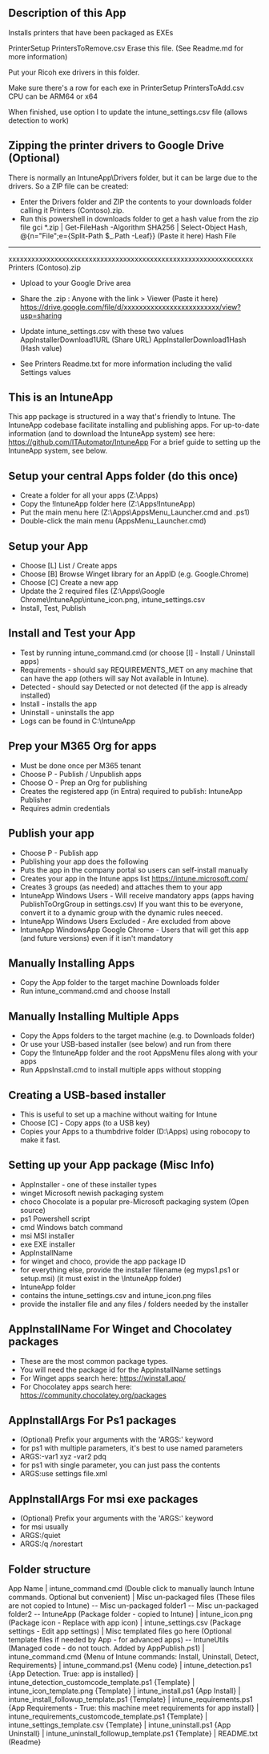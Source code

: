 Description of this App
-------------------------------
Installs printers that have been packaged as EXEs

PrinterSetup PrintersToRemove.csv
Erase this file. (See Readme.md for more information)

Put your Ricoh exe drivers in this folder.

Make sure there's a row for each exe in 
PrinterSetup PrintersToAdd.csv
CPU can be ARM64 or x64

When finished, use option I to update the intune_settings.csv file (allows detection to work)


Zipping the printer drivers to Google Drive (Optional)
-------------------------------
There is normally an IntuneApp\Drivers folder, but it can be large due to the drivers.
So a ZIP file can be created:
- Enter the Drivers folder and ZIP the contents to your downloads folder calling it Printers (Contoso).zip. 
- Run this powershell in downloads folder to get a hash value from the zip file
gci *.zip | Get-FileHash -Algorithm SHA256 | Select-Object Hash, @{n="File";e={Split-Path $_.Path -Leaf}}
(Paste it here)
Hash                                                             File
----                                                             ----
xxxxxxxxxxxxxxxxxxxxxxxxxxxxxxxxxxxxxxxxxxxxxxxxxxxxxxxxxxxxxxxx Printers (Contoso).zip
- Upload to your Google Drive area
- Share the .zip : Anyone with the link > Viewer
(Paste it here)
https://drive.google.com/file/d/xxxxxxxxxxxxxxxxxxxxxxxxx/view?usp=sharing

- Update intune_settings.csv with these two values
AppInstallerDownload1URL (Share URL)
AppInstallerDownload1Hash (Hash value)

- See Printers Readme.txt for more information including the valid Settings values


This is an IntuneApp
-------------------------------
This app package is structured in a way that's friendly to Intune.
The IntuneApp codebase facilitate installing and publishing apps.
For up-to-date information (and to download the IntuneApp system) see here: https://github.com/ITAutomator/IntuneApp
For a brief guide to setting up the IntuneApp system, see below.

Setup your central Apps folder (do this once)
-------------------------------
- Create a folder for all your apps                     (Z:\Apps)
- Copy the !IntuneApp folder here                       (Z:\Apps\!IntuneApp)
- Put the main menu here                                (Z:\Apps\AppsMenu_Launcher.cmd and .ps1) 
- Double-click the main menu (AppsMenu_Launcher.cmd)

Setup your App
-------------------------------
- Choose [L] List / Create apps
- Choose [B] Browse Winget library for an AppID (e.g. Google.Chrome)
- Choose [C] Create a new app
- Update the 2 required files (Z:\Apps\Google Chrome\IntuneApp\intune_icon.png, intune_settings.csv
- Install, Test, Publish
   
Install and Test your App
--------------------------------
- Test by running intune_command.cmd (or choose [I] - Install / Uninstall apps)
- Requirements - should say REQUIREMENTS_MET on any machine that can have the app (others will say Not available in Intune).
- Detected - should say Detected or not detected (if the app is already installed)
- Install - installs the app
- Uninstall - uninstalls the app
- Logs can be found in C:\IntuneApp

Prep your M365 Org for apps
--------------------------------
- Must be done once per M365 tenant
- Choose P - Publish / Unpublish apps
- Choose O - Prep an Org for publishing
- Creates the registered app (in Entra) required to publish: IntuneApp Publisher
-   Requires admin credentials

Publish your app
--------------------------------
- Choose P - Publish app
- Publishing your app does the following
-   Puts the app in the company portal so users can self-install manually
-   Creates your app in the Intune apps list https://intune.microsoft.com/
-   Creates 3 groups (as needed) and attaches them to your app
-   IntuneApp Windows Users - Will receive mandatory apps (apps having PublishToOrgGroup in settings.csv)  If you want this to be everyone, convert it to a dynamic group with the dynamic rules neeced.
-   IntuneApp Windows Users Excluded - Are excluded from above
-   IntuneApp WindowsApp Google Chrome - Users that will get this app (and future versions) even if it isn't mandatory

Manually Installing Apps
--------------------------------
- Copy the App folder to the target machine Downloads folder
- Run intune_command.cmd and choose Install

Manually Installing Multiple Apps
--------------------------------
- Copy the Apps folders to the target machine (e.g. to Downloads folder)
- Or use your USB-based installer (see below) and run from there
- Copy the !IntuneApp folder and the root AppsMenu files along with your apps
- Run AppsInstall.cmd to install multiple apps without stopping

Creating a USB-based installer
--------------------------------
- This is useful to set up a machine without waiting for Intune
- Choose [C] - Copy apps (to a USB key)
- Copies your Apps to a thumbdrive folder (D:\Apps) using robocopy to make it fast.

Setting up your App package (Misc Info)
-------------------------------
- AppInstaller - one of these installer types
-   winget   Microsoft newish packaging system
-   choco    Chocolate is a popular pre-Microsoft packaging system (Open source)
-   ps1      Powershell script
-   cmd      Windows batch command
-   msi      MSI installer
-   exe      EXE installer
- AppInstallName
-   for winget and choco, provide the app package ID
-   for everything else, provide the installer filename (eg myps1.ps1 or setup.msi) (it must exist in the \IntuneApp folder)
- IntuneApp folder
-   contains the intune_settings.csv and intune_icon.png files
-   provide the installer file and any files / folders needed by the installer

AppInstallName For Winget and Chocolatey packages
-------------------------------
- These are the most common package types.
- You will need the package id for the AppInstallName settings
- For Winget apps search here: https://winstall.app/
- For Chocolatey apps search here: https://community.chocolatey.org/packages

AppInstallArgs For Ps1 packages
-------------------------------
- (Optional) Prefix your arguments with the 'ARGS:' keyword
- for ps1 with multiple parameters, it's best to use named parameters
- ARGS:-var1 xyz -var2 pdq
- for ps1 with single parameter, you can just pass the contents
- ARGS:use settings file.xml

AppInstallArgs For msi exe packages
-------------------------------
- (Optional) Prefix your arguments with the 'ARGS:' keyword
- for msi usually 
- ARGS:/quiet
- ARGS:/q /norestart

Folder structure
---------------------
App Name
| intune_command.cmd                                   (Double click to manually launch Intune commands. Optional but convenient)
| Misc un-packaged files                               (These files are not copied to Intune)
\-- Misc un-packaged folder1
\-- Misc un-packaged folder2
\-- IntuneApp                                          (Package folder - copied to Intune)
    | intune_icon.png                                  (Package icon - Replace with app icon)
    | intune_settings.csv                              (Package settings - Edit app settings)
	| Misc templated files go here                     (Optional template files if needed by App - for advanced apps)
    \-- IntuneUtils                                    (Managed code - do not touch. Added by AppPublish.ps1)
        | intune_command.cmd                           {Menu of Intune commands: Install, Uninstall, Detect, Requirements}
        | intune_command.ps1                           {Menu code}
        | intune_detection.ps1                         {App Detection. True: app is installed}
        | intune_detection_customcode_template.ps1     {Template}
        | intune_icon_template.png                     {Template}
        | intune_install.ps1                           {App Install}
        | intune_install_followup_template.ps1         {Template}
        | intune_requirements.ps1                      {App Requirements - True: this machine meet requirements for app install}
        | intune_requirements_customcode_template.ps1  {Template}
        | intune_settings_template.csv                 {Template}
        | intune_uninstall.ps1                         {App Uninstall}
        | intune_uninstall_followup_template.ps1       {Template}
        | README.txt                                   (Readme}